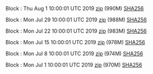 Block : Thu Aug  1 10:00:01 UTC 2019 [zip](https://this-is-my.life/13VS8Q/bootstrap.dat.20190801.zip) (990M) [SHA256](https://this-is-my.life/528Xi/sha256.txt)

Block : Mon Jul 29 10:00:01 UTC 2019 [zip](https://this-is-my.life/8e6xb/bootstrap.dat.20190729.zip) (988M) [SHA256](https://this-is-my.life/XMcQA/sha256.txt)

Block : Mon Jul 22 10:00:01 UTC 2019 [zip](https://this-is-my.life/agaI8/bootstrap.dat.20190722.zip) (983M) [SHA256](https://this-is-my.life/wMA1d/sha256.txt)

Block : Mon Jul 15 10:00:01 UTC 2019 [zip](https://this-is-my.life/kj6hs/bootstrap.dat.20190715.zip) (978M) [SHA256](https://this-is-my.life/bPsZG/sha256.txt)

Block : Mon Jul  8 10:00:01 UTC 2019 [zip](https://this-is-my.life/q8nra/bootstrap.dat.20190708.zip) (974M) [SHA256](https://this-is-my.life/12JzFi/sha256.txt)

Block : Mon Jul  1 10:00:01 UTC 2019 [zip](https://this-is-my.life/qcOLh/bootstrap.dat.20190701.zip) (970M) [SHA256](https://this-is-my.life/4eeWd/sha256.txt)
